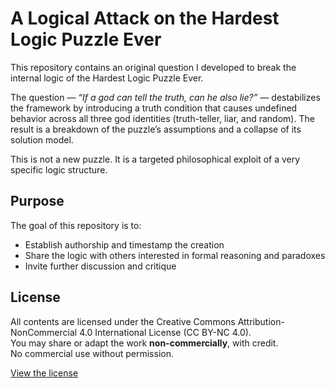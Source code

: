 # A Logical Attack on the Hardest Logic Puzzle Ever

This repository contains an original question I developed to break the internal logic of the Hardest Logic Puzzle Ever.

The question — *“If a god can tell the truth, can he also lie?”* — destabilizes the framework by introducing a truth condition that causes undefined behavior across all three god identities (truth-teller, liar, and random). The result is a breakdown of the puzzle’s assumptions and a collapse of its solution model.

This is not a new puzzle. It is a targeted philosophical exploit of a very specific logic structure.

## Purpose

The goal of this repository is to:
- Establish authorship and timestamp the creation
- Share the logic with others interested in formal reasoning and paradoxes
- Invite further discussion and critique

## License

All contents are licensed under the Creative Commons Attribution-NonCommercial 4.0 International License (CC BY-NC 4.0).  
You may share or adapt the work **non-commercially**, with credit.  
No commercial use without permission.

[View the license](https://creativecommons.org/licenses/by-nc/4.0/)
